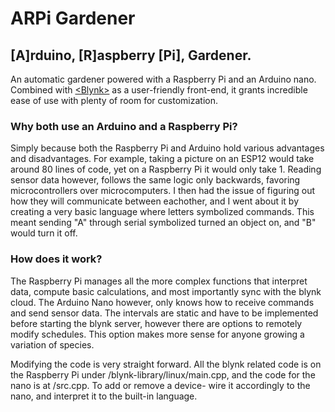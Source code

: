 # ARPi Gardener 
## [A]rduino, [R]aspberry [Pi], Gardener. 

An automatic gardener powered with a Raspberry Pi and an Arduino nano. Combined with [&lt;Blynk&gt;](https://blynk.io/) as a user-friendly front-end, it grants incredible ease of use with plenty of room for customization. 

### Why both use an Arduino and a Raspberry Pi? 

Simply because both the Raspberry Pi and Arduino hold various advantages and disadvantages. For example, taking a picture on an ESP12 would take around 80 lines of code, yet on a Raspberry Pi it would only take 1. Reading sensor data however, follows the same logic only backwards, favoring microcontrollers over microcomputers. I then had the issue of figuring out how they will communicate between eachother, and I went about it by creating a very basic language where letters symbolized commands. This meant sending "A" through serial symbolized turned an object on, and "B" would turn it off.  

### How does it work? 

The Raspberry Pi manages all the more complex functions that interpret data, compute basic calculations, and most importantly sync with the blynk cloud. The Arduino Nano however, only knows how to receive commands and send sensor data. The intervals are static and have to be implemented before starting the blynk server, however there are options to remotely modify schedules. This option makes more sense for anyone growing a variation of species. 

Modifying the code is very straight forward. All the blynk related code is on the Raspberry Pi under /blynk-library/linux/main.cpp, and the code for the nano is at /src.cpp. To add or remove a device- wire it accordingly to the nano, and interpret it to the built-in language. 
